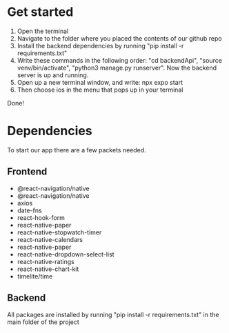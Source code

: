# Get started
1. Open the terminal
2. Navigate to the folder where you placed the contents of our github repo
3. Install the backend dependencies by running "pip install -r requirements.txt"
4. Write these commands in the following order: "cd backendApi", "source venv/bin/activate", "python3 manage.py runserver". Now the backend server is up and running.
5. Open up a new terminal window, and write: npx expo start
6. Then choose ios in the menu that pops up in your terminal

Done! 

# Dependencies
To start our app there are a few packets needed.

## Frontend
- @react-navigation/native
- @react-navigation/native
- axios
- date-fns
- react-hook-form
- react-native-paper
- react-native-stopwatch-timer
- react-native-calendars
- react-native-paper
- react-native-dropdown-select-list
- react-native-ratings
- react-native-chart-kit
- timelite/time

## Backend
All packages are installed by running "pip install -r requirements.txt" in the main folder of the project



